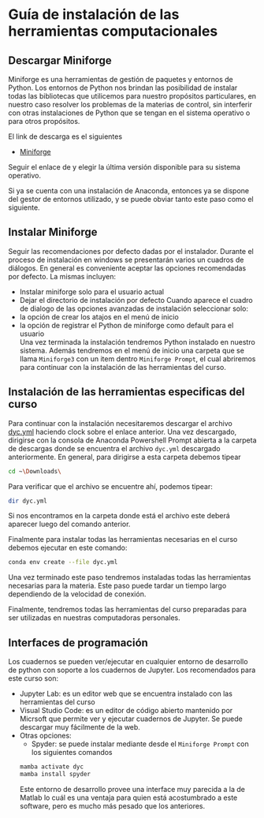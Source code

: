 # Guía de instalación de las herramientas computacionales

## Descargar Miniforge

Miniforge es una herramientas de gestión de paquetes y entornos de Python.
Los entornos de Python nos brindan las posibilidad de instalar todas las bibliotecas que utilicemos para nuestro propósitos particulares, en nuestro caso resolver los problemas de la materias de control, sin interferir con otras instalaciones de Python que se tengan en el sistema operativo o para otros propósitos.

El link de descarga es el siguientes

- [Miniforge](https://github.com/conda-forge/miniforge/releases)

Seguir el enlace de  y elegir la última versión disponible para su sistema operativo.

Si ya se cuenta con una instalación de Anaconda, entonces ya se dispone del gestor de entornos utilizado, y se puede obviar tanto este paso como el siguiente.

## Instalar Miniforge

Seguir las recomendaciones por defecto dadas por el instalador. 
Durante el proceso de instalación en windows se presentarán varios un cuadros de diálogos. 
En general es conveniente aceptar las opciones recomendadas por defecto. La mismas incluyen:  
- Instalar miniforge solo para el usuario actual 
- Dejar el directorio de instalación por defecto
Cuando aparece el cuadro de dialogo de las opciones avanzadas de instalación seleccionar solo:
- la opción de crear los atajos en el menú de inicio
- la opción de registrar el  Python de miniforge como default para el usuario  
Una vez terminada la instalación tendremos Python instalado en nuestro sistema. 
Además tendremos en el menú de inicio una carpeta
que se llama `Miniforge3` con un item dentro `Miniforge Prompt`, el cual abriremos para continuar con la instalación de las herramientas del curso.


## Instalación de las herramientas especificas del curso

Para continuar con la instalación necesitaremos descargar el archivo [dyc.yml](https://drive.google.com/file/d/1KPSj-89Q4wTa5ifQvaCoa0_ohCtBXUGf/view?usp=sharing) haciendo clock sobre el enlace anterior. Una vez descargado, dirigirse con la consola de Anaconda Powershell Prompt abierta a la carpeta de descargas donde se encuentra el archivo `dyc.yml` descargado anteriormente. En general, para dirigirse a esta carpeta debemos tipear

```bash
cd ~\Downloads\
```

Para verificar que el archivo se encuentre ahí, podemos tipear:

```bash
dir dyc.yml
```

Si nos encontramos en la carpeta donde está el archivo este deberá aparecer luego del comando anterior.

Finalmente para instalar todas las herramientas necesarias en el curso debemos ejecutar en este comando:

```bash
conda env create --file dyc.yml
```

Una vez terminado este paso tendremos instaladas todas las herramientas necesarias para la materia. Este paso puede tardar un tiempo largo dependiendo de la velocidad de conexión.

Finalmente, tendremos todas las herramientas del curso preparadas para ser utilizadas en nuestras computadoras personales.

## Interfaces de programación

Los cuadernos se pueden ver/ejecutar en cualquier entorno de desarrollo de python con soporte a los cuadernos de Jupyter. Los recomendados para este curso son:
- Jupyter Lab: es un editor web que se encuentra instalado con las herramientas del curso
- Visual Studio Code: es un editor de código abierto mantenido por Micrsoft que permite ver y ejecutar cuadernos de Jupyter. Se puede descargar muy fácilmente de la web.
- Otras opciones:
    - Spyder: se puede instalar mediante desde el `Miniforge Prompt` con los siguientes comandos 
    ```bash
    mamba activate dyc
    mamba install spyder
    ```
    Este entorno de desarrollo provee una interface muy parecida a la de Matlab lo cuál es una ventaja para quien está acostumbrado a este software, pero es mucho más pesado que los anteriores.
